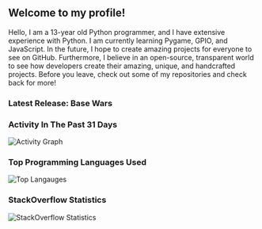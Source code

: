 ## Welcome to my profile!
Hello, I am a 13-year old Python programmer, and I have extensive experience with Python. I am currently learning Pygame, GPIO, and JavaScript. In the future, I hope to create amazing projects for everyone to see on GitHub. Furthermore, I believe in an open-source, transparent world to see how developers create their amazing, unique, and handcrafted projects. Before you leave, check out some of my repositories and check back for more!

### Latest Release: Base Wars

### Activity In The Past 31 Days
![Activity Graph](https://activity-graph.herokuapp.com/graph?username=Gamerlots&theme=github)

### Top Programming Languages Used
![Top Langauges](https://github-readme-stats.vercel.app/api/top-langs/?username=Gamerlots&theme=tokyonight)

### StackOverflow Statistics
![StackOverflow Statistics](https://github-readme-stackoverflow.vercel.app/?userID=15095204&theme=dark)
